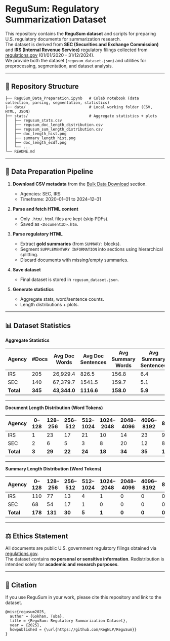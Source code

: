 
# ReguSum: Regulatory Summarization Dataset

This repository contains the **ReguSum dataset** and scripts for preparing U.S. regulatory documents for summarization research.  
The dataset is derived from **SEC (Securities and Exchange Commission)** and **IRS (Internal Revenue Service)** regulatory filings collected from [regulations.gov](https://www.regulations.gov/) (01/01/2020 - 31/12/2024).  
We provide both the dataset (`regusum_dataset.json`) and utilities for preprocessing, segmentation, and dataset analysis.

---

## 📂 Repository Structure

```
├── ReguSum_Data_Preparation.ipynb   # Colab notebook (data collection, parsing, segmentation, statistics)
├── data/                            # Local working folder (CSV, HTML, JSON)
├── stats/                           # Aggregate statistics + plots
│   ├── regusum_stats.csv
│   ├── regusum_doc_length_distribution.csv
│   ├── regusum_sum_length_distribution.csv
│   ├── doc_length_hist.png
│   ├── summary_length_hist.png
│   ├── doc_length_ecdf.png
│   └── ...
└── README.md
```

---

## 🚀 Data Preparation Pipeline

1. **Download CSV metadata** from the [Bulk Data Download](https://www.regulations.gov/) section.  
   - Agencies: SEC, IRS  
   - Timeframe: 2020–01–01 to 2024–12–31  

2. **Parse and fetch HTML content**  
   - Only `.htm/.html` files are kept (skip PDFs).  
   - Saved as `<DocumentID>.htm`.

3. **Parse regulatory HTML**  
   - Extract **gold summaries** (from `SUMMARY:` blocks).  
   - Segment `SUPPLEMENTARY INFORMATION` into sections using hierarchical splitting.  
   - Discard documents with missing/empty summaries.

4. **Save dataset**  
   - Final dataset is stored in `regusum_dataset.json`.

5. **Generate statistics**  
   - Aggregate stats, word/sentence counts.  
   - Length distributions + plots.  

---

## 📊 Dataset Statistics

**Aggregate Statistics**

| Agency | #Docs | Avg Doc Words | Avg Doc Sentences | Avg Summary Words | Avg Summary Sentences | Avg Sections |
|--------|-------|----------------|-------------------|-------------------|-----------------------|--------------|
| IRS    | 205   | 26,929.4       | 826.5             | 156.8             | 6.4                   | 6.20         |
| SEC    | 140   | 67,379.7       | 1541.5            | 159.7             | 5.1                   | 8.50         |
| **Total** | **345** | **43,344.0** | **1116.6** | **158.0** | **5.9** | **7.11** |

---

**Document Length Distribution (Word Tokens)**

| Agency | 0–128 | 128–256 | 256–512 | 512–1024 | 1024–2048 | 2048–4096 | 4096–8192 | 8192+ |
|--------|-------|---------|---------|----------|-----------|-----------|-----------|-------|
| IRS    | 1     | 23      | 17      | 21       | 10        | 14        | 23        | 96    |
| SEC    | 2     | 6       | 5       | 3        | 8         | 20        | 12        | 84    |
| **Total** | **3** | **29** | **22** | **24** | **18** | **34** | **35** | **180** |

---

**Summary Length Distribution (Word Tokens)**

| Agency | 0–128 | 128–256 | 256–512 | 512–1024 | 1024–2048 | 2048–4096 | 4096–8192 | 8192+ |
|--------|-------|---------|---------|----------|-----------|-----------|-----------|-------|
| IRS    | 110   | 77      | 13      | 4        | 1         | 0         | 0         | 0     |
| SEC    | 68    | 54      | 17      | 1        | 0         | 0         | 0         | 0     |
| **Total** | **178** | **131** | **30** | **5** | **1** | **0** | **0** | **0** |

---


## ⚖️ Ethics Statement

All documents are public U.S. government regulatory filings obtained via [regulations.gov](https://www.regulations.gov/).  
The dataset contains **no personal or sensitive information**. Redistribution is intended solely for **academic and research purposes**.  

---

## 🔗 Citation

If you use ReguSum in your work, please cite this repository and link to the dataset.

```
@misc{regusum2025,
  author = {Gokhan, Tuba},
  title = {ReguSum: Regulatory Summarization Dataset},
  year = {2025},
  howpublished = {\url{https://github.com/RegNLP/ReguSum}}
}
```
